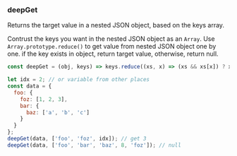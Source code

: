 ### deepGet

Returns the target value in a nested JSON object, based on the keys array.

Contrust the keys you want in the nested JSON object as an `Array`.
Use `Array.prototype.reduce()` to get value from nested JSON object one by one. if the key exists in object, return target value, otherwise, return null.

```js
const deepGet = (obj, keys) => keys.reduce((xs, x) => (xs && xs[x]) ? xs[x] : null, obj)
```

```js
let idx = 2; // or variable from other places
const data = {
  foo: {
    foz: [1, 2, 3],
    bar: {
      baz: ['a', 'b', 'c']
    }
  }
};
deepGet(data, ['foo', 'foz', idx]); // get 3
deepGet(data, ['foo', 'bar', 'baz', 8, 'foz']); // null
```
